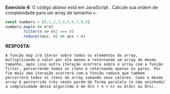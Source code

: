 **Exercício 4:** O código abaixo está em JavaScript . Calcule sua ordem de complexidade para um array de tamanho `n`.

```js
const numbers = [0,1,2,3,4,5,6,7,8,9]
numbers.map(n => n*n)
       .filter(n => n%2 === 0)
       .reduce((acc, n) => acc + n)
```

**RESPOSTA:**
```
A funcão map irá iterar sobre todos os elementos do array, multiplicando o valor por ele mesmo e retornando um array de mesmo tamanho, após isso outra iteração ocorrera sobre o array com a função filter, percorrendo todos os itens e retornando apenas os pares. Por fim mais uma iteração ocorrerá com a funcão reduce que também percorrerá todos os itens do array somando seus valores. Como o mesmo array é percorrido três vezes porém de forma paralela (e não aninhada) a complexidade desse algoritmo é de O(n + n + n) ou O(3n) ou O(n).
```
